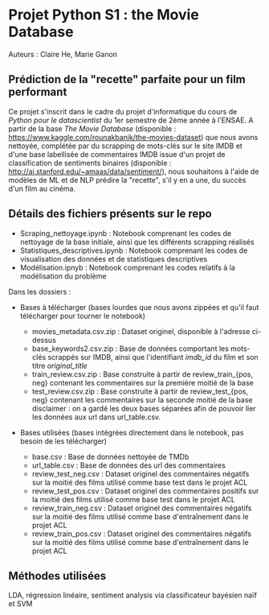 # Projet Python S1 : the Movie Database
Auteurs : Claire He, Marie Ganon

## Prédiction de la "recette" parfaite pour un film performant

Ce projet s'inscrit dans le cadre du projet d'informatique du cours de *Python pour le datascientist* du 1er semestre de 2ème année à l'ENSAE. 
A partir de la base *The Movie Database* (disponible : https://www.kaggle.com/rounakbanik/the-movies-dataset) que nous avons nettoyée, complétée par du scrapping de mots-clés sur le site IMDB et d'une base labellisée de commentaires IMDB issue d'un projet de classification de sentiments binaires (disponible : http://ai.stanford.edu/~amaas/data/sentiment/), nous souhaitons à l'aide de modèles de ML et de NLP prédire la "recette", s'il y en a une, du succès d'un film au cinéma. 

## Détails des fichiers présents sur le repo

- Scraping_nettoyage.ipynb : Notebook comprenant les codes de nettoyage de la base initiale, ainsi que les différents scrapping réalisés
- Statistiques_descriptives.ipynb : Notebook comprenant les codes de visualisation des données et de statistiques descriptives
- Modélisation.ipnyb : Notebook comprenant les codes relatifs à la modélisation du problème

Dans les dossiers :
- Bases à télécharger (bases lourdes que nous avons zippées et qu'il faut télécharger pour tourner le notebook)
  - movies_metadata.csv.zip : Dataset originel, disponible à l'adresse ci-dessus
  - base_keywords2.csv.zip : Base de données comportant les mots-clés scrappés sur IMDB, ainsi que l'identifiant *imdb_id* du film et son titre *original_title*
  - train_review.csv.zip : Base construite à partir de review_train_{pos, neg} contenant les commentaires sur la première moitié de la base
  - test_review.csv.zip : Base construite à partir de review_test_{pos, neg} contenant les commentaires sur la seconde moitié de la base
        disclaimer : on a gardé les deux bases séparées afin de pouvoir lier les données aux url dans url_table.csv.
  
- Bases utilisées (bases intégrées directement dans le notebook, pas besoin de les télécharger)
  - base.csv : Base de données nettoyée de TMDb
  - url_table.csv : Base de données des url des commentaires
  - review_test_neg.csv : Dataset originel des commentaires négatifs sur la moitié des films utilisé comme base test dans le projet ACL
  - review_test_pos.csv : Dataset originel des commentaires positifs sur la moitié des films utilisé comme base test dans le projet ACL
  - review_train_neg.csv : Dataset originel des commentaires négatifs sur la moitié des films utilisé comme base d'entraînement dans le projet ACL
  - review_train_pos.csv : Dataset originel des commentaires négatifs sur la moitié des films utilisé comme base d'entraînement dans le projet ACL
  
  
## Méthodes utilisées 
LDA, régression linéaire,  sentiment analysis via classificateur bayésien naïf et SVM
